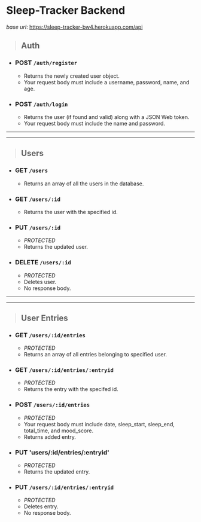 # Sleep-Tracker Backend

_base url_: https://sleep-tracker-bw4.herokuapp.com/api

> ## Auth
  - ### **POST** `/auth/register`
    - Returns the newly created user object.
    - Your request body must include a username, password, name, and age.

  - ### **POST** `/auth/login`
    - Returns the user (if found and valid) along with a JSON Web token.
    - Your request body must include the name and password.

--------
________

> ## Users

  - ### **GET** `/users`
    - Returns an array of all the users in the database.
  
  - ### **GET** `/users/:id`
    - Returns the user with the specified id.
    
  - ### **PUT** `/users/:id`
    - *PROTECTED*
    - Returns the updated user.
    
  - ### **DELETE** `/users/:id`
    - *PROTECTED*
    - Deletes user.
    - No response body.
    
--------
________

> ## User Entries

  - ### **GET** `/users/:id/entries`
    - *PROTECTED*
    - Returns an array of all entries belonging to specified user.
    
  - ### **GET** `/users/:id/entries/:entryid`
    - *PROTECTED*
    - Returns the entry with the specifed id.
    
  - ### **POST** `/users/:id/entries`
    - *PROTECTED*
    - Your request body must include date, sleep_start, sleep_end, total_time, and mood_score.
    - Returns added entry.
    
  - ### **PUT** 'users/:id/entries/:entryid'
    - *PROTECTED*
    - Returns the updated entry.
    
  - ### **PUT** `/users/:id/entries/:entryid`
    - *PROTECTED*
    - Deletes entry.
    - No response body.




